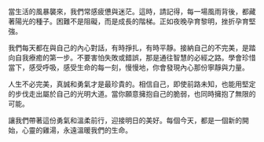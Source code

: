 當生活的風暴襲來，我們常感疲憊與迷茫。這時，請記得，每一場風雨背後，都藏著陽光的種子。困難不是阻礙，而是成長的階梯。正如夜晚孕育黎明，挫折孕育堅強。

我們每天都在與自己的內心對話，有時掙扎，有時平靜。接納自己的不完美，是踏向自我療癒的第一步。不要害怕失敗或錯誤，那是通往智慧的必經之路。學會珍惜當下，感受呼吸，感受生命的每一刻，慢慢地，你會發現內心那份寧靜與力量。

人生不必完美，真誠和勇氣才是最珍貴的。相信自己，即使前路未知，也能用堅定的步伐走出屬於自己的光明大道。當你願意擁抱自己的脆弱，也同時擁抱了無限的可能。

讓我們帶著這份勇氣和溫柔前行，迎接明日的美好。每個今天，都是一個新的開始，心靈的雞湯，永遠溫暖我們的生命。